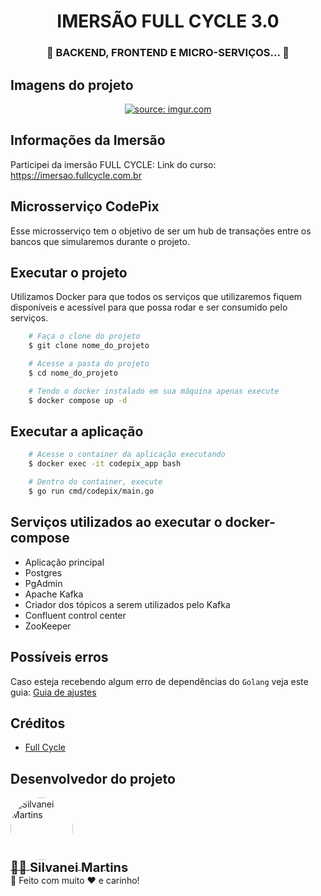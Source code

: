 <h1 align="center">
   IMERSÃO FULL CYCLE 3.0
</h1>

<h3 align="center">
	🚧  BACKEND, FRONTEND E MICRO-SERVIÇOS...  🚧
</h3>

## Imagens do projeto

<p align="center">
  <a href="https://imgur.com/7ktsFje"><img src="https://i.imgur.com/7ktsFje.png" title="source: imgur.com" /></a>
  <br />
</p>

## Informações da Imersão

Participei da imersão FULL CYCLE: 
Link do curso: https://imersao.fullcycle.com.br


## Microsserviço CodePix

Esse microsserviço tem o objetivo de ser um hub de transações entre os bancos que simularemos durante o projeto.

## Executar o projeto

Utilizamos Docker para que todos os serviços que utilizaremos fiquem disponíveis e acessível para que possa rodar e ser consumido pelo serviços.

```bash	
    # Faça o clone do projeto
    $ git clone nome_do_projeto

    # Acesse a pasta do projeto
    $ cd nome_do_projeto

    # Tendo o docker instalado em sua máquina apenas execute
    $ docker compose up -d
```

## Executar a aplicação

```bash	
    # Acesse o container da aplicação executando
    $ docker exec -it codepix_app bash

    # Dentro do container, execute
    $ go run cmd/codepix/main.go
```

## Serviços utilizados ao executar o docker-compose

- Aplicação principal
- Postgres
- PgAdmin
- Apache Kafka
- Criador dos tópicos a serem utilizados pelo Kafka
- Confluent control center
- ZooKeeper

## Possíveis erros

Caso esteja recebendo algum erro de dependências do `Golang` veja este guia: [Guia de ajustes](../README.md#alterações-no-dockerfile---go)

## Créditos

- [Full Cycle](fullcycle.com.br/)

## Desenvolvedor do projeto

<a href="https://github.com/SilvaneiMartins">
    <img
        style="border-radius:50%"
        src="https://github.com/SilvaneiMartins.png"
        width="100px;"
        alt="Silvanei Martins"
    />
</a>
<br />
<a href="https://github.com/SilvaneiMartins" title="Silvanei martins" >
    <sub style="font-size: 20px; font-weight: bold">
        👨‍🚀 <b>Silvanei Martins</b>
    </sub>
</a>
<br />
🚀 Feito com muito ❤️ e carinho!
